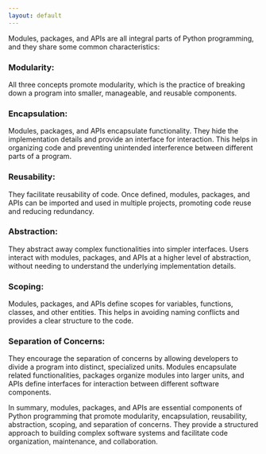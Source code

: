 ```yaml
---
layout: default
---
```


Modules, packages, and APIs are all integral parts of Python programming, and they share some common characteristics:

### Modularity: 
All three concepts promote modularity, which is the practice of breaking down a program into smaller, manageable, and reusable components.

### Encapsulation: 
Modules, packages, and APIs encapsulate functionality. They hide the implementation details and provide an interface for interaction. This helps in organizing code and preventing unintended interference between different parts of a program.

### Reusability: 
They facilitate reusability of code. Once defined, modules, packages, and APIs can be imported and used in multiple projects, promoting code reuse and reducing redundancy.

### Abstraction: 
They abstract away complex functionalities into simpler interfaces. Users interact with modules, packages, and APIs at a higher level of abstraction, without needing to understand the underlying implementation details.

### Scoping: 
Modules, packages, and APIs define scopes for variables, functions, classes, and other entities. This helps in avoiding naming conflicts and provides a clear structure to the code.

### Separation of Concerns: 
They encourage the separation of concerns by allowing developers to divide a program into distinct, specialized units. Modules encapsulate related functionalities, packages organize modules into larger units, and APIs define interfaces for interaction between different software components.

In summary, modules, packages, and APIs are essential components of Python programming that promote modularity, encapsulation, reusability, abstraction, scoping, and separation of concerns. They provide a structured approach to building complex software systems and facilitate code organization, maintenance, and collaboration.